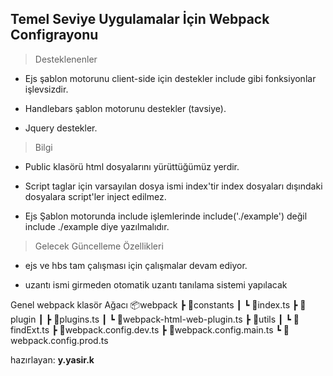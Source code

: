 
  
  

##  **Temel Seviye Uygulamalar İçin Webpack Configrayonu**

  

> Desteklenenler

- Ejs şablon motorunu client-side için destekler include gibi fonksiyonlar işlevsizdir.

- Handlebars şablon motorunu destekler (tavsiye).

- Jquery destekler.

  

> Bilgi

- Public klasörü html dosyalarını yürüttüğümüz yerdir.

- Script taglar için varsayılan dosya ismi index'tir index dosyaları dışındaki dosyalara script'ler inject edilmez.

- Ejs Şablon motorunda include işlemlerinde include('./example') değil include ./example diye yazılmalıdır.   

  
	

> Gelecek Güncelleme Özellikleri

- ejs ve hbs tam çalışması için çalışmalar devam ediyor.

- uzantı ismi girmeden otomatik uzantı tanılama sistemi yapılacak

  
 Genel webpack klasör Ağacı 
    📦webpack
    ┣ 📂constants
    ┃ ┗ 📜index.ts
    ┣ 📂plugin
    ┃ ┣ 📜plugins.ts
    ┃ ┗ 📜webpack-html-web-plugin.ts
    ┣ 📂utils
    ┃ ┗ 📜findExt.ts
    ┣ 📜webpack.config.dev.ts
    ┣ 📜webpack.config.main.ts
    ┗ 📜webpack.config.prod.ts
  

hazırlayan: **y.yasir.k**